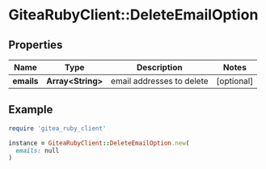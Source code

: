# GiteaRubyClient::DeleteEmailOption

## Properties

| Name | Type | Description | Notes |
| ---- | ---- | ----------- | ----- |
| **emails** | **Array&lt;String&gt;** | email addresses to delete | [optional] |

## Example

```ruby
require 'gitea_ruby_client'

instance = GiteaRubyClient::DeleteEmailOption.new(
  emails: null
)
```


